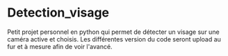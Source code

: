 # Detection_visage
Petit projet personnel en python qui permet de détecter un visage sur une caméra active et choisis.
Les différentes version du code seront upload au fur et à mesure afin de voir l'avancé.

